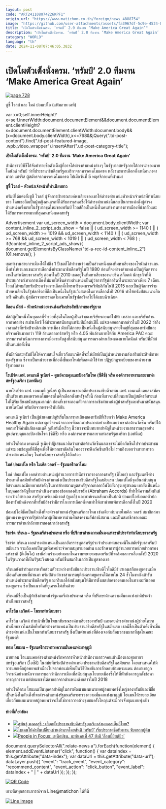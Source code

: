 ```yaml
---
layout: post
code: "ART241108074226KPF1"
origin_url: "https://www.matichon.co.th/foreign/news_4888754"
image: "https://github.com/user-attachments/assets/fa3967df-5c9e-4524-8389-a4179ea21ecf"
title: "เปิดโผตัวเต็งนั่งครม. ‘ทรัมป์’ 2.0 ทีมงาน ‘Make America Great Again’"
description: "เปิดโผตัวเต็งนั่งครม. ‘ทรัมป์’ 2.0 ทีมงาน ‘Make America Great Again’  "
category: "WORLD"
language: "th"
date: 2024-11-08T07:46:05.383Z
---
```


# เปิดโผตัวเต็งนั่งครม. ‘ทรัมป์’ 2.0 ทีมงาน ‘Make America Great Again’

[![](https://www.matichon.co.th/wp-content/uploads/2024/11/page-728.jpg "page 728")](https://www.matichon.co.th/wp-content/uploads/2024/11/page-728.jpg)

ซูซี่ ไวลส์ และ ไมค์ ปอมเปโอ (แฟ้มภาพ เอพี)

var x=0;self.innerHeight?x=self.innerWidth:document.documentElement&&document.documentElement.clientHeight?x=document.documentElement.clientWidth:document.body&&(x=document.body.clientWidth),x<=768&&jQuery(".td-post-content").find(".td-post-featured-image, .wpb\_video\_wrapper").insertAfter(".ud-post-category-title");

**เปิดโผตัวเต็งนั่งครม. ‘ทรัมป์’ 2.0 ทีมงาน ‘Make America Great Again’**  

สำนักข่าวบีบีซีได้จัดทำรายชื่อตัวเต็งผู้ที่อาจได้ดำรงตำแหน่งต่างๆ ในรัฐบาลสหรัฐภายใต้การนำของนายโดนัลด์ ทรัมป์ ว่าที่ประธานาธิบดีสหรัฐอเมริกาจากพรรคเดโมแครต หลังชนะการเลือกตั้งเหนือนางคามาลา แฮร์ริส ผู้สมัครจากพรรคเดโมแครต ไปเมื่อวันที่ 5 พฤศจิกายนที่ผ่านมา

**ซูซี่ ไวลส์ – หัวหน้าเจ้าหน้าที่ทำเนียบขาว**

ทรัมป์ได้แต่งตั้งซูซี ไวลส์ ผู้จัดการฝ่ายรณรงค์หาเสียงของเขาให้ดำรงตำแหน่งหัวหน้าเจ้าหน้าที่ทำเนียบขาว โดยเธอถือเป็นผู้หญิงคนแรกที่ได้รับการเสนอชื่อให้ดำรงตำแหน่งนี้และเป็นการแต่งตั้งผู้ดำรงตำแหน่งครั้งแรกในรัฐบาลชุดใหม่ของทรัมป์ ไวลส์ถือเป็นหนึ่งในคนทำงานทางการเมืองที่น่ากลัวและได้รับการเคารพมากที่สุดคนหนึ่งของสหรัฐ

Advertisement var ud\_screen\_width = document.body.clientWidth; var content\_inline\_2\_script\_ads\_show = false || ( ud\_screen\_width >= 1140 ) || ( ud\_screen\_width >= 1019 && ud\_screen\_width < 1140 ) || ( ud\_screen\_width >= 768 && ud\_screen\_width < 1019 ) || ( ud\_screen\_width < 768 ) ; if(!content\_inline\_2\_script\_ads\_show){ document.getElementsByClassName("td-a-rec-id-content\_inline\_2")\[0\].remove(); }

เธอทำงานสายการเมืองได้ไม่ถึง 1 ปีเธอก็ได้ทำงานร่วมเป็นส่วนหนึ่งของทีมหาเสียงของโรนัลด์ เรแกนซึ่งทำให้เรแกนชนะการเลือกตั้งประธานาธิบดีสหรัฐในปี 1980 ก่อนที่จะดำรงตำแหน่งเป็นผู้จัดตารางงานในทำเนียบขาวสหรัฐ ต่อมาในปี 2010 เธออยู่ในทีมหาเสียงของนายริค สก็อตต์ นักธุรกิจที่มีประสบการณ์ทางการเมืองไม่มากให้ขึ้นดำรงตำแหน่งเป็นผู้ว่าการรัฐฟลอริดาในระยะเวลาเพียง 7 เดือน ไวลส์ได้พบกับทรัมป์ระหว่างการเลือกตั้งไพรมารีของพรรครีพับลิกันในปี 2015 และเป็นผู้จัดการร่วมฝ่ายหาเสียงในรัฐฟลอริดาที่ถือเป็นหนึ่งในรัฐสะวิงสเตตในการเลือกตั้งปี 2016 ทำให้ทรัมป์ชนะนางฮิลลารี คลินตัน ผู้สมัครจากพรรคเดโมแครตในรัฐฟลอริดาไปได้แบบฉิวเฉียด

**อีลอน มัสก์ – หัวหน้าหน่วยงานส่งเสริมประสิทธิภาพของรัฐบาล**

มัสก์ผู้เป็นหนึ่งในบุคคลที่ร่ำรวยที่สุดในโลกผู้เป็นเจ้าของบริษัทรถยนต์ไฟฟ้า เทสลา และบริษัทด้านอวกาศอย่าง สเปซเอ็กซ์ ได้ประกาศสนับสนุนทรัมป์เมื่อต้นปีนี้ แม้จะเคยออกมากล่าวในปี 2022 ว่าถึงเวลาแล้วที่ทรัมป์จะเลิกเล่นการเมือง มัสก์ได้กลายเป็นหนึ่งในผู้สนับสนุนรายใหญ่ที่สุดของทรัมป์และบริจาคเงินมากกว่า 119 ล้านดอลลาร์สหรัฐ หรือ 4.05 พันล้านบาทให้กับ America PAC คณะกรรมการดำเนินการทางการเมืองระดับสูงที่สนับสนุนการรณรงค์หาเสียงของนายโดนัลด์ ทรัมป์ที่มัสก์เป็นคนก่อตั้งขึ้น

ทั้งมัสก์และทรัมป์ได้ให้ความสนใจเกี่ยวกับแนวคิดที่จะให้มัสก์เป็นผู้นำหน่วยงานส่งเสริมประสิทธิภาพของรัฐบาล ซึ่งจะเป็นหน่วยงานที่ก่อตั้งขึ้นมาใหม่เพื่อลดค่าใช้จ่าย ปฏิรูปกฎระเบียบของหน่วยงานรัฐบาลกลาง

**โรเบิร์ต เอฟ. เคนเนดี จูเนียร์ – ศูนย์ควบคุมและป้องกันโรค (ซีดีซี) หรือ องค์การอาหารและยาแห่งสหรัฐอเมริกา (เอฟดีเอ)**

นายโรเบิร์ต เอฟ. เคนเนดี จูเนียร์ ผู้เป็นหลานของอดีตประธานาธิบดีจอห์น เอฟ. เคนเนดี เคยลงสมัครเป็นตัวแทนของพรรคเดโมแครตในศึกเลือกตั้งสหรัฐครั้งนี้ ก่อนที่เขาจะเปลี่ยนมาเป็นผู้สมัครอิสระแต่ไม่ได้รับเสียงสนับสนุนมากนัก ก่อนที่เขาจะถอนตัวจากการลงชิงตำแหน่งผู้นำสหรัฐและหันมาสนับสนุนนายโดนัลด์ ทรัมป์ตจากพรรครีพับลิกัน

เคนเนดี จูเนียร์ เป็นผู้นำแคมเปญริเริ่มในการหาเสียงของทรัมป์ที่เรียกว่า Make America Healthy Again แต่เขาถูกวิจารณ์จากการที่ออกมาประกาศอย่างเปิดเผยว่าเขาต่อต้านวัคซีน ทรัมป์ได้ออกมาให้คำมั่นกับเคนเนดี จูเนียร์เมื่อเร็วๆ นี้ว่าเขาจะมีบทบาทสำคัญในหน่วยงานสาธารณสุขอย่างศูนย์ควบคุมและป้องกันโรค (ซีดีซี) หรือ องค์การอาหารและยาแห่งสหรัฐอเมริกา (เอฟดีเอ)

อย่างไรก็ตาม เคนเนดี จูเนียร์ปฏิเสธแนวคิดว่าเขาต่อต้านวัคซีนและเขาจะไม่ยึดวัคซีนไปจากประชาชนแต่จะมอบข้อมูลที่ดีที่สุดเพื่อให้พวกเขาตัดสินใจเองว่าจะฉีดวัคซีนหรือไม่ รวมถึงบอกว่าเขาสามารถดำรงตำแหน่งอื่นๆ ในทำเนียบขาวสหรัฐได้อีกด้วย

**ไมค์ ปอมเปโอ หรือ ไมเคิล วอลซ์ – รัฐมนตรีกลาโหม**

ไมค์ ปอมเปโอ เคยดำรงตำแหน่งผู้อำนวยการสำนักข่าวกรองกลางสหรัฐ (ซีไอเอ) และรัฐมนตรีต่างประเทศในสมัยที่ทรัมป์ดำรงตำแหน่งเป็นประธานาธิบดีสหรัฐในสมัยแรก ปอมเปโอมีจุดยืนสนับสนุนอิสราเอลและมีบทบาทสำคัญในการย้ายสถานทูตสหรัฐจากเทลอาวีฟไปยังกรุงเยรูซาเลม เขายังเป็นหนึ่งในบุคคลสำคัญในการดำเนินงานของข้อตกลงอับราฮัม (Abraham Accords) ที่ทำให้ความสัมพันธ์ระหว่างอิสราเอล สหรัฐอาหรับเอมิเรตส์ (ยูเออี) และบาห์เรนกลับมาเป็นปกติ ปอมเปโอยังออกตัวปกป้องทรัมป์หลังจากที่ทรัมป์อ้างว่ามีการโกงการเลือกตั้งจนทำให้เขาพ่ายแพ้การเลือกตั้งในปี 2020

ปอมเปโอมีชื่อเป็นตัวเต็งที่จะดำรงตำแหน่งรัฐมนตรีกลาโหม เช่นเดียวกับนายไมเคิล วอลซ์ สมาชิกสภาผู้แทนราษฎรจากรัฐฟลอริดาผู้เป็นทหารผ่านศึกสงครามอัฟกานิสถาน และเป็นสมาชิกของคณะกรรมการด้านกำลังทหารของสภาล่างสหรัฐ

**ริชาร์ด กรีเนล – รัฐมนตรีต่างประเทศ หรือ ที่ปรึกษาด้านความมั่นคงแห่งชาติประจำทำเนียบขาวสหรัฐ**

ริชาร์ด กรีเนล เคยดำรงตำแหน่งเป็นเอกอัครราชทูตสหรัฐประจำประเทศเยอรมนีในสมัยรัฐบาลทรัมป์สมัยแรก รวมถึงเคยเป็นทูตพิเศษประจำคาบสมุทรบอลข่าน และรักษาการผู้อำนวยการหน่วยข่าวกรองแห่งชาติ (ดีเอ็นไอ) เขามีส่วนร่วมอย่างมากในความพยายามของทรัมป์ที่จะล้มผลการเลือกตั้งปี 2020 ในรัฐเนวาดาที่เป็นรัฐสะวิงสเตต ทรัมป์ชื่นชมกรีเนลว่าเป็นทูตของเขา

กรีเนลยังเข้าร่วมการหารือส่วนตัวระหว่างทรัมป์และประธานาธิบดีโวโลดิมีร์ เซเลนสกีของยูเครนเมื่อเดือนกันยายนที่ผ่านมา ทรัมป์อ้างว่าเขาสามารถยุติสงครามยูเครนได้ภายใน 24 ชั่วโมงหลังเข้ารับตำแหน่งประธานาธิบดีสหรัฐ และกรีเนลได้สนับสนุนให้มีการตั้งเขตปกครองตนเองในทางตะวันออกของยูเครน ซึ่งเป็นแนวคิดที่ยูเครนไม่เห็นด้วย

กรีเนลมีชื่อเป็นผู้ท้าชิงตำแหน่งรัฐมนตรีต่างประเทศ หรือ ที่ปรึกษาด้านความมั่นคงแห่งชาติประจำทำเนียบขาวสหรัฐ

**คาโรลีน เลวิตต์ – โฆษกทำเนียบขาว**

คาโรลีน เลวิตต์ ทำหน้าที่เป็นโฆษกทีมรณรงค์หาเสียงของทรัมป์ และเคยดำรงตำแหน่งผู้ช่วยโฆษกทำเนียบขาวในสมัยที่ทรัมป์ดำรงตำแหน่งเป็นประธานาธิบดีสหรัฐในสมัยแรก เธอมีชื่อเป็นตัวเต็งที่จะขึ้นดำรงตำแหน่งเป็นโฆษกทำเนียบขาวสหรัฐ ซึ่งเป็นตำแหน่งที่ต้องเจอกับสื่อมวลชนมากที่สุดในคณะรัฐมนตรี

**ทอม โฮแมน – รัฐมนตรีกระทรวงความมั่นคงแห่งมาตุภูมิ**

นายทอม โฮแมนเคยดำรงตำแหน่งรักษาการหัวหน้าสำนักงานตรวจคนเข้าเมืองและศุลกากรสหรัฐอเมริกา (ไอซีอี) ในสมัยที่ทรัมป์ดำรงตำแหน่งประธานาธิบดีสหรัฐในสมัยแรก โดยเขาเสนอให้มีการแยกเด็กผู้อพยพเข้าเมืองไปจากพ่อแม่เพื่อเป็นวิธีป้องกันการลักลอบข้ามพรมแดน ต่อมาเขาถูกวิจารณ์อย่างหนักจากการบอกว่านักการเมืองที่สนับสนุนนโยบายเมืองซึ่งให้ที่พักพิงควรถูกตั้งข้อหาอาชญากรรม แต่ต่อมาเขาได้ลาออกจากตำแหน่งดังกล่าวในปี 2018

อย่างไรก็ตาม โฮแมนเป็นบุคคลสำคัญในการพัฒนาแผนเนรเทศผู้อพยพครั้งใหญ่ของทรัมป์และมีชื่อเป็นหนึ่งในตัวเต็งที่จะดำรงตำแหน่งรัฐมนตรีกระทรวงความมั่นคงแห่งมาตุภูมิ โฮแมนให้รายละเอียดเกี่ยวกับแผนเนรเทศผู้อพยพว่าจะไม่ใช่การกวาดล้างชุมชนครั้งใหญ่แต่จะมีการจับกุมแบบพุ่งเป้า

#### ข่าวที่เกี่ยวข้อง

*   [![](https://www.matichon.co.th/wp-content/uploads/2024/11/100811-1.jpg)สุพันธุ์ มงคลสุธี : เลือกตั้งประธานาธิบดีสหรัฐอเมริกาส่งผลเอสเอ็มอีไทย?](https://www.matichon.co.th/article/news_4887870)
*   [![](https://www.matichon.co.th/wp-content/uploads/2024/11/tbd-1.jpg)ไบเดนให้คำมั่นเปลี่ยนผ่านอำนาจโดยสันติ ‘ทรัมป์’ เริ่มประกาศชื่อทีมงาน จับตาถกปูติน](https://www.matichon.co.th/foreign/news_4888094)
*   [![](https://www.matichon.co.th/wp-content/uploads/2024/11/1200-พีเพิลอินโฟกัส-1.jpg)People in Focus: เหนือปธน. มะกันคนที่ 47 ยังมี ‘ล็อบบี้ยิสต์ยิว’](https://www.matichon.co.th/foreign/news_4885484)

document.querySelectorAll(".relate-news a").forEach(function(element) { element.addEventListener("click", function() { var dataIndex = this.getAttribute("data-index"); var dataUrl = this.getAttribute("data-url"); dataLayer.push({ "event": "track\_event", "event\_category": "recommend\_content", "event\_action": "click\_button", "event\_label": dataIndex + " | " + dataUrl }); }); });

[![QR Code](https://www.matichon.co.th/wp-content/uploads/2023/07/wob1371z.jpg)](https://lin.ee/ht0nDxX)

เกาะติดทุกสถานการณ์จาก Line@matichon ได้ที่นี่

[![Line Image](https://www.matichon.co.th/wp-content/uploads/2023/07/th.png)](https://lin.ee/ht0nDxX)